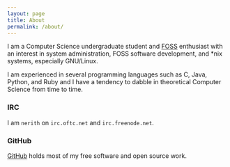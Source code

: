 ```yaml
---
layout: page
title: About
permalink: /about/
---
```


I am a Computer Science undergraduate student and
<a href='https://en.wikipedia.org/wiki/Free_and_open-source_software'>FOSS</a>
enthusiast with an interest in system administration, FOSS software development,
and *nix systems, especially GNU/Linux.

I am experienced in several programming languages such as C, Java, Python, and Ruby and I have a tendency to dabble in theoretical Computer Science
from time to time.

### IRC

I am `nerith` on `irc.oftc.net` and `irc.freenode.net`.

### GitHub
[GitHub](https://github.com/nerith/) holds most of my free software and open
source work.
